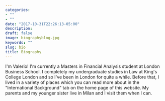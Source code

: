```yaml
---
categories:
- ""
- ""
date: "2017-10-31T22:26:13-05:00"
description: 
draft: false
image: biographyblog.jpg
keywords: ""
slug: bio
title: Biography
---
```


I'm Valerio! I'm currently a Masters in Financial Analysis student at London Business School. I completely my undergraduate studies in Law at King's College London and so I've been in London for quite a while. Before that, I lived in a variety of places which you can read more about in the "International Background" tab on the home page of this website. My parents and my younger sister live in Milan and I visit them when I can. 